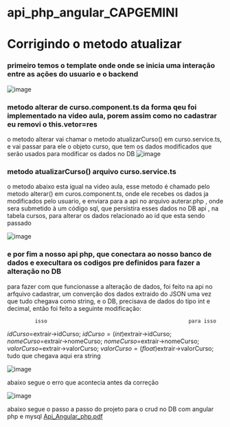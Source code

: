 # api_php_angular_CAPGEMINI
# Corrigindo o metodo atualizar 

### primeiro temos o template onde onde se inicia uma interação entre as ações do usuario e o backend

![image](https://github.com/Jairo-GitHub-Principal/api_php_angular_CAPGEMINI/assets/106206316/5c184d8b-35d5-410a-a9a0-0535559c7354)
  
  
  
  ### metodo alterar de curso.component.ts da forma qeu foi implementado na video aula, porem assim como no cadastrar eu removi o this.vetor=res
  
  o metodo alterar vai chamar o metodo atualizarCurso() em curso.service.ts, e vai passar para ele o objeto curso, que tem os dados modificados que serão usados para modificar os dados no DB
  ![image](https://github.com/Jairo-GitHub-Principal/api_php_angular_CAPGEMINI/assets/106206316/475a13e4-a213-4f7b-851e-929dd3d174ff)
  
  ### metodo atualizarCurso() arquivo curso.service.ts
  o metodo abaixo esta igual na video aula, esse metodo é chamado pelo metodo alterar() em curos.component.ts, onde ele recebes os dados 
  ja modificados pelo usuario, e enviara para a api no arquivo auterar.php , onde sera submetido à um código sql, que persistira esses dados no DB api , na tabela cursos, para alterar os dados relacionado ao id que esta sendo passado
  
![image](https://github.com/Jairo-GitHub-Principal/api_php_angular_CAPGEMINI/assets/106206316/90e9226b-c1db-4cf1-87d4-ef71657b9be7)

  ### e por fim a nosso api php, que conectara ao nosso banco de dados e execultara  os codigos pre definidos para fazer a alteração no DB
  para fazer com que funcionasse a alteração de dados, foi feito na api no arfquivo cadastrar, um converção dos dados extraido do JSON
  uma vez que tudo chegava como string, e o DB, precisava de dados do tipo int e decimal, então foi feito a seguinte modificação:
  
             isso                                              para isso
  $idCurso=$extrair->idCurso;                     $idCurso=(int)$extrair->idCurso;
  $nomeCurso=$extrair->nomeCurso;                      $nomeCurso=$extrair->nomeCurso;
  $valorCurso=$extrair->valorCurso;             $valorCurso=(float)$extrair->valorCurso;
  tudo que chegava aqui era string              
  
![image](https://github.com/Jairo-GitHub-Principal/api_php_angular_CAPGEMINI/assets/106206316/864ab877-0000-4682-80d0-5249af5d856e)

abaixo segue o erro que acontecia antes da correção

![image](https://github.com/Jairo-GitHub-Principal/api_php_angular_CAPGEMINI/assets/106206316/b0ed3eeb-c35e-4e60-b9aa-de699077de76)

  abaixo segue o passo a passo do projeto para o crud no DB com angular php e mysql
  [Api_Angular_php.pdf](https://github.com/Jairo-GitHub-Principal/api_php_angular_CAPGEMINI/files/11482377/Api_Angular_php.pdf)

  
